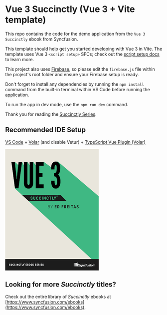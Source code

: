 # Vue 3 Succinctly (Vue 3 + Vite template)

This repo contains the code for the demo application from the `Vue 3 Succinctly` ebook from Syncfusion.

This template should help get you started developing with Vue 3 in Vite. The template uses Vue 3 `<script setup>` SFCs; check out the [script setup docs](https://v3.vuejs.org/api/sfc-script-setup.html#sfc-script-setup) to learn more.

This project also uses [Firebase](https://firebase.google.com/), so please edit the `firebase.js` file within the project's root folder and ensure your Firebase setup is ready.

Don't forget to install any dependencies by running the `npm install` command from the built-in terminal within VS Code before running the application.

To run the app in dev mode, use the `npm run dev` command.

Thank you for reading the [Succinctly Series](https://www.syncfusion.com/succinctly-free-ebooks).

## Recommended IDE Setup

[VS Code](https://code.visualstudio.com/) + [Volar](https://marketplace.visualstudio.com/items?itemName=Vue.volar) (and disable Vetur) + [TypeScript Vue Plugin (Volar)](https://marketplace.visualstudio.com/items?itemName=Vue.vscode-typescript-vue-plugin)


[![cover](https://github.com/SyncfusionSuccinctlyE-Books/Vue-3-Succinctly/blob/master/cover.png)](https://www.syncfusion.com/ebooks/)

## Looking for more _Succinctly_ titles?

Check out the entire library of _Succinctly_ ebooks at [https://www.syncfusion.com/ebooks](https://www.syncfusion.com/ebooks).
